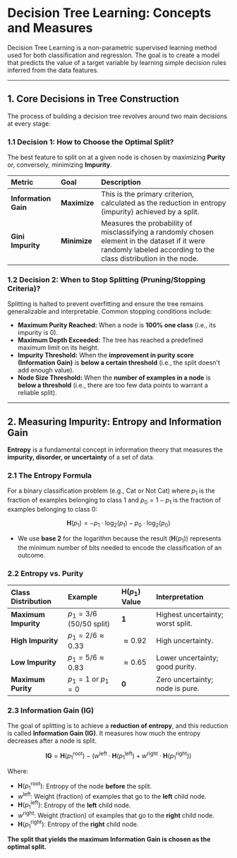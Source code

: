 # Decision Tree Learning: Concepts and Measures

Decision Tree Learning is a non-parametric supervised learning method used for both classification and regression. The goal is to create a model that predicts the value of a target variable by learning simple decision rules inferred from the data features.

---

## 1. Core Decisions in Tree Construction

The process of building a decision tree revolves around two main decisions at every stage:

### 1.1 Decision 1: How to Choose the Optimal Split?

The best feature to split on at a given node is chosen by maximizing **Purity** or, conversely, minimizing **Impurity**.

| Metric | Goal | Description |
| :--- | :--- | :--- |
| **Information Gain** | **Maximize** | This is the primary criterion, calculated as the reduction in entropy (impurity) achieved by a split. |
| **Gini Impurity** | **Minimize** | Measures the probability of misclassifying a randomly chosen element in the dataset if it were randomly labeled according to the class distribution in the node. |

### 1.2 Decision 2: When to Stop Splitting (Pruning/Stopping Criteria)?

Splitting is halted to prevent overfitting and ensure the tree remains generalizable and interpretable. Common stopping conditions include:

* **Maximum Purity Reached:** When a node is **100% one class** (i.e., its impurity is 0).
* **Maximum Depth Exceeded:** The tree has reached a predefined maximum limit on its height.
* **Impurity Threshold:** When the **improvement in purity score (Information Gain)** is **below a certain threshold** (i.e., the split doesn't add enough value).
* **Node Size Threshold:** When the **number of examples in a node** is **below a threshold** (i.e., there are too few data points to warrant a reliable split).

---

## 2. Measuring Impurity: Entropy and Information Gain

**Entropy** is a fundamental concept in information theory that measures the **impurity, disorder, or uncertainty** of a set of data.

### 2.1 The Entropy Formula

For a binary classification problem (e.g., Cat or Not Cat) where $p_1$ is the fraction of examples belonging to class 1 and $p_0 = 1 - p_1$ is the fraction of examples belonging to class 0:

$$\mathbf{H}(p_1) = -p_1 \cdot \log_2(p_1) - p_0 \cdot \log_2(p_0)$$

* We use **base 2** for the logarithm because the result ($\mathbf{H}(p_1)$) represents the minimum number of bits needed to encode the classification of an outcome.

### 2.2 Entropy vs. Purity

| Class Distribution | Example | $\mathbf{H}(p_1)$ Value | Interpretation |
| :--- | :--- | :--- | :--- |
| **Maximum Impurity** | $p_1 = 3/6$ (50/50 split) | **1** | Highest uncertainty; worst split. |
| **High Impurity** | $p_1 = 2/6 \approx 0.33$ | $\approx 0.92$ | High uncertainty. |
| **Low Impurity** | $p_1 = 5/6 \approx 0.83$ | $\approx 0.65$ | Lower uncertainty; good purity. |
| **Maximum Purity** | $p_1 = 1$ or $p_1 = 0$ | **0** | Zero uncertainty; node is pure. |

### 2.3 Information Gain (IG)

The goal of splitting is to achieve a **reduction of entropy**, and this reduction is called **Information Gain ($\mathbf{IG}$)**. It measures how much the entropy decreases after a node is split.

$$\mathbf{IG} = \mathbf{H}(p_1^{\text{root}}) - \left( w^{\text{left}} \cdot \mathbf{H}(p_1^{\text{left}}) + w^{\text{right}} \cdot \mathbf{H}(p_1^{\text{right}}) \right)$$

Where:
* $\mathbf{H}(p_1^{\text{root}})$: Entropy of the node **before** the split.
* $w^{\text{left}}$: Weight (fraction) of examples that go to the **left** child node.
* $\mathbf{H}(p_1^{\text{left}})$: Entropy of the **left** child node.
* $w^{\text{right}}$: Weight (fraction) of examples that go to the **right** child node.
* $\mathbf{H}(p_1^{\text{right}})$: Entropy of the **right** child node.

**The split that yields the maximum Information Gain is chosen as the optimal split.**
